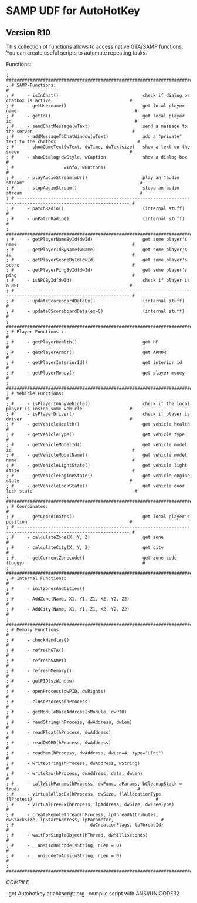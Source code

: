 ﻿SAMP UDF for AutoHotKey
=======================
Version R10
----------
This collection of functions allows to access native GTA/SAMP functions.
You can create useful scripts to automate repeating tasks.

Functions:

    ; #####################################################################################################################
    ; # SAMP-Functions:                                                                                                   #
    ; #     - isInChat()                                check if dialog or chatbox is active                              #
    ; #     - getUsername()                             get local player name                                             #
    ; #     - getId()                                   get local player id                                               #
    ; #     - sendChatMessage(wText)                    send a message to the server                                      #
    ; #     - addMessageToChatWindow(wText)             add a "private" text to the chatbox                               #
    ; #     - showGameText(wText, dwTime, dwTextsize)   show a text on the sreen                                          #
    ; #     - showDialog(dwStyle, wCaption,             show a dialog-box                                                 #
    ; #                   wInfo, wButton1)                                                                                #
    ; #     - playAudioStream(wUrl)                     play an "audio stream"                                            #
    ; #     - stopAudioStream()                         stopp an audio stream                                             #
    ; # ----------------------------------------------------------------------------------------------------------------- #
    ; #     - patchRadio()                              (internal stuff)                                                  #
    ; #     - unPatchRadio()                            (internal stuff)                                                  #
    ; #####################################################################################################################
    ; #     - getPlayerNameById(dwId)                   get some player's name                                            #
    ; #     - getPlayerIdByName(wName)                  get some player's id                                              #
    ; #     - getPlayerScoreById(dwId)                  get some player's score                                           #
    ; #     - getPlayerPingById(dwId)                   get some player's ping                                            #
    ; #     - isNPCById(dwId)                           check if player is a NPC                                          #
    ; # ----------------------------------------------------------------------------------------------------------------- #
    ; #     - updateScoreboardDataEx()                  (internal stuff)                                                  #
    ; #     - updateOScoreboardData(ex=0)               (internal stuff)                                                  #
    ; #####################################################################################################################
    ; # Player Functions :                                                                                                #
    ; #     - getPlayerHealth()                         get HP                                                            #
    ; #     - getPlayerArmor()                          get ARMOR                                                         #
    ; #     - getPlayerInteriorId()                     get interior id                                                   #
    ; #     - getPlayerMoney()                          get player money                                                  #
    ; #####################################################################################################################
    ; # Vehicle Functions:                                                                                                #
    ; #     - isPlayerInAnyVehicle()                    check if the local player is inside some vehicle                  #
    ; #     - isPlayerDriver()                          check if player is driver                                         #
    ; #     - getVehicleHealth()                        get vehicle health                                                #
    ; #     - getVehicleType()                          get vehicle type                                                  #
    ; #     - getVehicleModelId()                       get vehicle model id                                              #
    ; #     - getVehicleModelName()                     get vehicle model name                                            #
    ; #     - getVehicleLightState()                    get vehicle light state                                           #
    ; #     - getVehicleEngineState()                   get vehicle engine state                                          #
    ; #     - getVehicleLockState()                     get vehicle door lock state                                       #
    ; #####################################################################################################################
    ; # Coordinates:                                                                                                      #
    ; #     - getCoordinates()                          get local player's position                                       #
    ; # ----------------------------------------------------------------------------------------------------------------- #
    ; #     - calculateZone(X, Y, Z)                    get zone                                                          #
    ; #     - calculateCity(X, Y, Z)                    get city                                                          #
    ; #     - getCurrentZonecode()                      get zone code (buggy)                                             #
    ; #####################################################################################################################
    ; # Internal Functions:                                                                                               #
    ; #     - initZonesAndCities()                                                                                        #
    ; #     - AddZone(Name, X1, Y1, Z1, X2, Y2, Z2)                                                                       #
    ; #     - AddCity(Name, X1, Y1, Z1, X2, Y2, Z2)                                                                       #
    ; #####################################################################################################################
    ; # Memory Functions:                                                                                                 #
    ; #     - checkHandles()                                                                                              #
    ; #     - refreshGTA()                                                                                                #
    ; #     - refreshSAMP()                                                                                               #
    ; #     - refreshMemory()                                                                                             #
    ; #     - getPID(szWindow)                                                                                            #
    ; #     - openProcess(dwPID, dwRights)                                                                                #
    ; #     - closeProcess(hProcess)                                                                                      #
    ; #     - getModuleBaseAddress(sModule, dwPID)                                                                        #
    ; #     - readString(hProcess, dwAddress, dwLen)                                                                      #
    ; #     - readFloat(hProcess, dwAddress)                                                                              #
    ; #     - readDWORD(hProcess, dwAddress)                                                                              #
    ; #     - readMem(hProcess, dwAddress, dwLen=4, type="UInt")                                                          #
    ; #     - writeString(hProcess, dwAddress, wString)                                                                   #
    ; #     - writeRaw(hProcess, dwAddress, data, dwLen)                                                                  #
    ; #     - callWithParams(hProcess, dwFunc, aParams, bCleanupStack = true)                                             #
    ; #     - virtualAllocEx(hProcess, dwSize, flAllocationType, flProtect)                                               #
    ; #     - virtualFreeEx(hProcess, lpAddress, dwSize, dwFreeType)                                                      #
    ; #     - createRemoteThread(hProcess, lpThreadAttributes, dwStackSize, lpStartAddress, lpParameter,                  #
    ; #                             dwCreationFlags, lpThreadId)                                                          #
    ; #     - waitForSingleObject(hThread, dwMilliseconds)                                                                #
    ; #     - __ansiToUnicode(sString, nLen = 0)                                                                          #
    ; #     - __unicodeToAnsi(wString, nLen = 0)                                                                          #
    ; #####################################################################################################################


*COMPILE*

-get Autohotkey at ahkscript.org
-compile script with ANSI/UNICODE32
